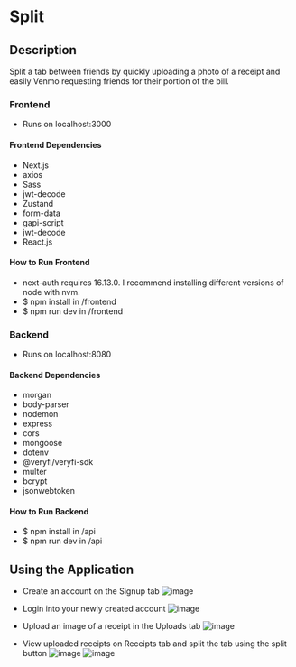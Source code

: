 # Split

## Description

Split a tab between friends by quickly uploading a photo of a receipt and easily Venmo requesting friends for their portion of the bill.

### Frontend

-   Runs on localhost:3000

#### Frontend Dependencies

-   Next.js
-   axios
-   Sass
-   jwt-decode
-   Zustand
-   form-data
-   gapi-script
-   jwt-decode
-   React.js

#### How to Run Frontend

-   next-auth requires 16.13.0. I recommend installing different versions of node with nvm.
-   $ npm install in /frontend
-   $ npm run dev in /frontend

### Backend

-   Runs on localhost:8080

#### Backend Dependencies

-   morgan
-   body-parser
-   nodemon
-   express
-   cors
-   mongoose
-   dotenv
-   @veryfi/veryfi-sdk
-   multer
-   bcrypt
-   jsonwebtoken

#### How to Run Backend

-   $ npm install in /api
-   $ npm run dev in /api

## Using the Application

-   Create an account on the Signup tab
![image](https://user-images.githubusercontent.com/63694045/194773209-d911a96b-7175-4251-943a-c6632599e385.png)

-   Login into your newly created account
![image](https://user-images.githubusercontent.com/63694045/194773236-aa2aa3ac-cdc0-4a9d-a0ee-1e13127bb348.png)

-   Upload an image of a receipt in the Uploads tab
![image](https://user-images.githubusercontent.com/63694045/194773255-9026068e-ec5d-4543-94b3-5ffe621f2bd9.png)

-   View uploaded receipts on Receipts tab and split the tab using the split button
![image](https://user-images.githubusercontent.com/63694045/194773351-90ddffca-99c3-44bc-92d3-c3e5e6f10b30.png)
![image](https://user-images.githubusercontent.com/63694045/194773367-893ac1bc-369e-48ea-a2a2-0ceb5580330a.png)
